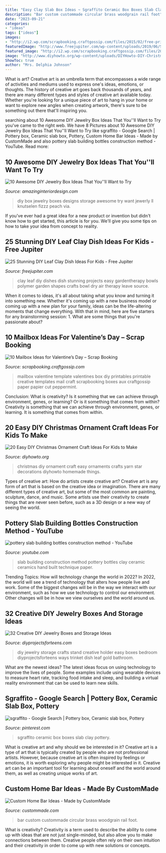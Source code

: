 ```yaml
---
title: "Easy Clay Slab Box Ideas ~ Sgraffito Ceramic Box Boxes Slab Clay Pottery"
description: "Bar custom custommade circular brass woodgrain rail foot"
date: "2023-09-21"
categories:
- "ideas"
tags: ["ideas"]
images:
- "http://i2.wp.com/scrapbooking.craftgossip.com/files/2015/02/free-printable-mailbox-template.jpg?fit=500%2C674"
featuredImage: "http://www.freejupiter.com/wp-content/uploads/2019/06/Stunning-DIY-Leaf-Clay-Dish-Ideas-For-Kids-10.jpg"
featured_image: "http://i2.wp.com/scrapbooking.craftgossip.com/files/2015/02/free-printable-mailbox-template.jpg?fit=500%2C674"
image: "http://www.diyhowto.org/wp-content/uploads/DIYHowto-DIY-Christmas-Ornament-Craft-Ideas-For-Kids-04.jpg"
ShowToc: true
author: "Mrs. Delphia Johnson"
---
```



What is art?
Creative art is an umbrella term that encompasses a wide range of activities and mediums used to express one's ideas, emotions, or thoughts. The history of creative art goes back thousands of years, and there are many different types and styles of creative art available today. Whether you're looking for a unique piece of art to hang in your home or want to explore new angles when creating artwork, there's sure to be something out there that'll inspiring you.

	

		
searching about 10 Awesome DIY Jewelry Box Ideas That You&#039;&#039;ll Want to Try you've came to the right web. We have 8 Pictures about 10 Awesome DIY Jewelry Box Ideas That You&#039;&#039;ll Want to Try like sgraffito - Google Search | Pottery box, Ceramic slab box, Pottery, Custom Home Bar Ideas - Made by CustomMade and also pottery slab building bottles construction method - YouTube. Read more:
		
    
## 10 Awesome DIY Jewelry Box Ideas That You&#039;&#039;ll Want To Try

<img loading=lazy src="http://www.amazinginteriordesign.com/wp-content/uploads/2014/10/62.jpg" onerror="this.onerror=null;this.src='https://tse2.mm.bing.net/th?id=OIP.8-dHP48yoc3hfaKZR3R6GAHaNM&amp;pid=15.1';" alt="10 Awesome DIY Jewelry Box Ideas That You&#039;&#039;ll Want to Try">

_Source: amazinginteriordesign.com_

>diy box jewelry boxes designs storage awesome try want jewerly ll knutselen fizzz peach via. 

	

If you've ever had a great idea for a new product or invention but didn't know how to get started, this article is for you. We'll give you some tips on how to take your idea from concept to reality.

    
## 25 Stunning DIY Leaf Clay Dish Ideas For Kids - Free Jupiter

<img loading=lazy src="http://www.freejupiter.com/wp-content/uploads/2019/06/Stunning-DIY-Leaf-Clay-Dish-Ideas-For-Kids-10.jpg" onerror="this.onerror=null;this.src='https://tse4.mm.bing.net/th?id=OIP.Nwhln7qsEyTB20RF3fiYXQHaLH&amp;pid=15.1';" alt="25 Stunning DIY Leaf Clay Dish Ideas For Kids - Free Jupiter">

_Source: freejupiter.com_

>clay leaf diy dishes dish stunning projects easy gardentherapy bowls polymer garden shapes crafts bowl dry air therapy leave source. 

	

When it comes to ideas, it's all about taking what you know and turning it into something new. Whether it's coming up with a new business model or coming up with a new plan for your family, ideas can be the life-altering moments that change everything. With that in mind, here are five starters for any brainstorming session: 1. What are some things that you're passionate about?

    
## 10 Mailbox Ideas For Valentine’s Day – Scrap Booking

<img loading=lazy src="http://i2.wp.com/scrapbooking.craftgossip.com/files/2015/02/free-printable-mailbox-template.jpg?fit=500%2C674" onerror="this.onerror=null;this.src='https://tse2.mm.bing.net/th?id=OIP.9oO8zqWQ7uwSHa8TlpnNtgHaJ-&amp;pid=15.1';" alt="10 Mailbox Ideas for Valentine’s Day – Scrap Booking">

_Source: scrapbooking.craftgossip.com_

>mailbox valentine template valentines box diy printables printable creative templates mail craft scrapbooking boxes aux craftgossip paper papier cut peppermint. 

	

Conclusion: What is creativity? Is it something that we can achieve through environment, genes, or learning? Or is it something that comes from within?
Creativity is something that we can achieve through environment, genes, or learning. It is something that comes from within.

    
## 20 Easy DIY Christmas Ornament Craft Ideas For Kids To Make

<img loading=lazy src="http://www.diyhowto.org/wp-content/uploads/DIYHowto-DIY-Christmas-Ornament-Craft-Ideas-For-Kids-04.jpg" onerror="this.onerror=null;this.src='https://tse2.mm.bing.net/th?id=OIP.4dbzEvZb91mnfbdyzcz3PwHaKZ&amp;pid=15.1';" alt="20 Easy DIY Christmas Ornament Craft Ideas For Kids to Make">

_Source: diyhowto.org_

>christmas diy ornament craft easy ornaments crafts yarn star decorations diyhowto homemade things. 

	

Types of creative art: How do artists create creative art?
Creative art is any form of art that is based on the creative idea or imagination. There are many different types of creative art, but some of the most common are painting, sculpture, dance, and music. Some artists use their creativity to create things that are never seen before, such as a 3D design or a new way of seeing the world.

    
## Pottery Slab Building Bottles Construction Method - YouTube

<img loading=lazy src="http://i.ytimg.com/vi/YlaLp77Zpks/hqdefault.jpg" onerror="this.onerror=null;this.src='https://tse2.mm.bing.net/th?id=OIP.2V0UjhWzCz0_zyvQQ4mbIwHaFj&amp;pid=15.1';" alt="pottery slab building bottles construction method - YouTube">

_Source: youtube.com_

>slab building construction method pottery bottles clay ceramic ceramics hand built technique paper. 

	

Trending Topics: How will technology change the world in 2022?
In 2022, the world will see a trend of technology that alters how people live and work. Some of the biggest changes will be in the way we interact with our environment, such as how we use technology to control our environment. Other changes will be in how we view ourselves and the world around us.

    
## 32 Creative DIY Jewelry Boxes And Storage Ideas

<img loading=lazy src="http://diyprojectsforteens.com/wp-content/uploads/2017/05/DIY-Jewelry-Stand.jpg" onerror="this.onerror=null;this.src='https://tse1.mm.bing.net/th?id=OIP.FqfU40tDznghj_ZxPEQd_AHaJ9&amp;pid=15.1';" alt="32 Creative DIY Jewelry Boxes and Storage Ideas">

_Source: diyprojectsforteens.com_

>diy jewelry storage crafts stand creative holder easy boxes bedroom diyprojectsforteens ways trinket dish leaf gold bathroom. 

	

What are the newest ideas?
The latest ideas focus on using technology to improve the lives of people. Some examples include using wearable devices to measure heart rate, tracking food intake and sleep, and building a virtual reality environment that can be used to learn new skills.

    
## Sgraffito - Google Search | Pottery Box, Ceramic Slab Box, Pottery

<img loading=lazy src="https://i.pinimg.com/736x/b3/75/60/b375605a3e04a93c38bbacf4a18eeb68--sgraffito-gypsy.jpg" onerror="this.onerror=null;this.src='https://tse2.mm.bing.net/th?id=OIP.g9Ky5Z5YWSXyfuAmH4uJeQHaH6&amp;pid=15.1';" alt="sgraffito - Google Search | Pottery box, Ceramic slab box, Pottery">

_Source: pinterest.com_

>sgraffito ceramic box boxes slab clay pottery. 

	

What is creative art and why should we be interested in it?
Creative art is a type of art that is typically created by people who are not professional artists. However, because creative art is often inspired by feelings or emotions, it is worth exploring why people might be interested in it. Creative art can be an important tool for learning about oneself and the world around them, as well as creating unique works of art.

    
## Custom Home Bar Ideas - Made By CustomMade

<img loading=lazy src="https://blog-static.custommade.com/blog/content/uploads/2014/04/GkDqBQcaRIazRbjmnUnV_Circular-Bar-by-Woodgrain-Woodworks-at-CustomMade.com_.jpg" onerror="this.onerror=null;this.src='https://tse1.mm.bing.net/th?id=OIP.O1rCbaGA-01IyA5e4ZeLOQHaLG&amp;pid=15.1';" alt="Custom Home Bar Ideas - Made by CustomMade">

_Source: custommade.com_

>bar custom custommade circular brass woodgrain rail foot. 

	

What is creativity?
Creativity is a term used to describe the ability to come up with ideas that are not just single-minded, but also allow you to make connections between them. Creative people often rely on their own intuition and their creativity in order to come up with new solutions or concepts.

